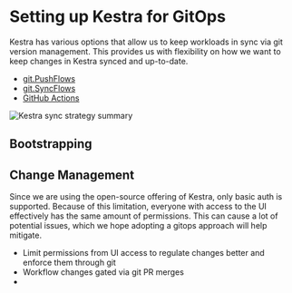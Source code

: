 # Setting up Kestra for GitOps

Kestra has various options that allow us to keep workloads in sync via git version management. This provides us with flexibility on how we want to keep changes in Kestra synced and up-to-date.

- [git.PushFlows](https://kestra.io/plugins/plugin-git/io.kestra.plugin.git.PushFlows)
- [git.SyncFlows](https://kestra.io/plugins/plugin-git/io.kestra.plugin.git.syncflows)
- [GitHub Actions]()

![Kestra sync strategy summary](https://kestra.io/docs/developer-guide/git/git.png)

## Bootstrapping

## Change Management

Since we are using the open-source offering of Kestra, only basic auth is supported. Because of this limitation, everyone with access to the UI effectively has the same amount of permissions. This can cause a lot of potential issues, which we hope adopting a gitops approach will help mitigate.

- Limit permissions from UI access to regulate changes better and enforce them through git
- Workflow changes gated via git PR merges
- 